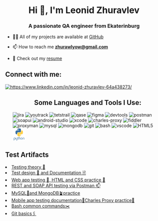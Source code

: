 <h1 align="center">Hi 👋, I'm Leonid Zhuravlev</h1>
<h3 align="center">A passionate QA engineer from Ekaterinburg</h3>

- 👨‍💻 All of my projects are available at [GitHub](https://github.com/leonidzhuravlev?tab=repositories)

- 📫 How to reach me **zhurawlyow@gmail.com**

- 📄 Check out my [resume](https://spb.hh.ru/resume/e0ae9c4cff0c2be42d0039ed1f51694c333074)

<h2>Connect with me:</h2>
<a href="https://www.linkedin.com/in/leonid-zhuravlev-64a438273/" target="blank"><img align="center" src="https://raw.githubusercontent.com/rahuldkjain/github-profile-readme-generator/master/src/images/icons/Social/linked-in-alt.svg" alt="https://www.linkedin.com/in/leonid-zhuravlev-64a438273/" height="30" width="40" /></a>
<ul>
<h2 align="center">Some Languages and Tools I Use:</h2>
<img src="https://cdn.jsdelivr.net/gh/devicons/devicon/icons/jira/jira-original.svg" title="jira" alt="jira" width="40" height="40"/>
<img src="https://upload.wikimedia.org/wikipedia/commons/thumb/8/8d/YouTrack_Icon.svg/1024px-YouTrack_Icon.svg.png?20200803082248" title="youtrack" alt="youtrack" width="40" height="40"/>
<img src="https://codahosted.io/packs/21236/unversioned/assets/LOGO/ba1091c59bab89cd2fd0f289622731fe16113d7b00905abe64759c313a4b73b76c1b0426076ed76cb74752234c734131df46992d5b8b48fc13e264240e4f7119f736cfeb64df36ded54b5cbf6198b9cadedf18dd0cac5c7dbcd16e6336c29363cd1292ba" title="testrail" alt="tetstrail" width="40" height="40"/>
<img src="https://luna1.co/eb0187.png" title="qase" alt="qase" width="40" height="40"/>
<img src="https://cdn.jsdelivr.net/gh/devicons/devicon/icons/figma/figma-original.svg" title="figma" alt="figma" width="40" height="40"/>
<img src="https://d33wubrfki0l68.cloudfront.net/38b5c953a4667366685d55db55d057c86db1fc54/a0fdc/static/acae6b24d940347661ca901ea07f47c1/chrome-dev-logo-icon.png" title="devtools" alt="devtools" width="40" height="40"/>
<img src="https://www.svgrepo.com/show/354202/postman-icon.svg" title="postman" alt="postman" width="40" height="40"/>
<img src="https://encrypted-tbn0.gstatic.com/images?q=tbn:ANd9GcTDLj-17hLuPse4K5lo4VLNFRn89rjLSB-KKIZMdNjB0Q&s" title="soapui" alt="soapui" width="40" height="40"/>
<img src="https://cdn.jsdelivr.net/gh/devicons/devicon/icons/androidstudio/androidstudio-original.svg" title="android-studio" alt="android-studio" width="40" height="40"/>
<img src="https://cdn.jsdelivr.net/gh/devicons/devicon/icons/xcode/xcode-original.svg" title="xcode" alt="xcode" width="40" height="40"/>
<img src="https://cdn.icon-icons.com/icons2/3053/PNG/512/charles_proxy_macos_bigsur_icon_190302.png" title="charles-proxy" alt="charles-proxy" width="40" height="40"/>
<img src="https://www.megaleechers.com/storage/Fiddler-Everywhere-Icon.png" title="fiddler" alt="fiddler" width="40" height="40"/>
<img src="https://ph-files.imgix.net/f1aba60e-b071-4afd-bde6-7c123853a3ae.png?auto=format" title="proxyman" alt="proxyman" width="40" height="40"/>
<img src="https://cdn.jsdelivr.net/gh/devicons/devicon/icons/mysql/mysql-original.svg" title="mysql" alt="mysql" width="40" height="40"/>
<img src="https://cdn.jsdelivr.net/gh/devicons/devicon/icons/mongodb/mongodb-original.svg" title="mongodb" alt="mongodb" width="40" height="40"/>
<img src="https://cdn.jsdelivr.net/gh/devicons/devicon/icons/git/git-original.svg" title="git" alt="git" width="40" height="40"/>
<img src="https://upload.wikimedia.org/wikipedia/commons/thumb/4/4b/Bash_Logo_Colored.svg/1024px-Bash_Logo_Colored.svg.png?20180723054350" title="bash" alt="bash" width="40" height="40"/>
<img src="https://cdn.jsdelivr.net/gh/devicons/devicon/icons/vscode/vscode-original.svg" title="vscode" alt="vscode" width="40" height="40"/>
<img src="https://cdn-icons-png.flaticon.com/512/919/919827.png" title="HTML5" alt="HTML5" width="40" height="40"/>
<img src="https://raw.githubusercontent.com/devicons/devicon/master/icons/python/python-original-wordmark.svg" alt="python" width="40" height="40"/>
</ul>
<h2>Test Artifacts </h2>
<li><a href="https://github.com/leonidzhuravlev/1_testing_theory">Testing theory 📖</a></li>
<li><a href="https://github.com/leonidzhuravlev/2_test_design_and_documentation">Test design 🎨 and Documentation 🗎</a></li>
<li><a href="https://github.com/leonidzhuravlev/3_web_app_testing">Web app testing 📒, HTML and CSS practice 🦋</a></li>
<li><a href="https://github.com/leonidzhuravlev/4_API_Testing_with_Postman">REST and SOAP API testing via Postman 📫</a></li>
<li><a href="https://github.com/leonidzhuravlev/5_databases_testing">MySQL🐬and MongoDB🪴practice</a></li>
<li><a href="https://github.com/leonidzhuravlev/6_mobile_app_testing">Mobile app testing documentation📲Charles Proxy practice🦄</a></li>
<li><a href="https://github.com/leonidzhuravlev/7_bash">Bash common commands✂️</a></li>
<li><a href="https://github.com/leonidzhuravlev/8_git">Git basics🖇️</a></li>

